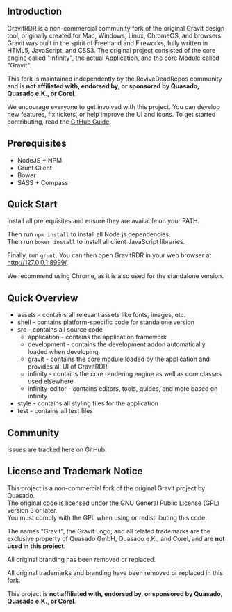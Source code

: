 ## Introduction

GravitRDR is a non-commercial community fork of the original Gravit design tool, originally created for Mac, Windows, Linux, ChromeOS, and browsers. Gravit was built in the spirit of Freehand and Fireworks, fully written in HTML5, JavaScript, and CSS3. The original project consisted of the core engine called "Infinity", the actual Application, and the core Module called "Gravit".

This fork is maintained independently by the ReviveDeadRepos community and is **not affiliated with, endorsed by, or sponsored by Quasado, Quasado e.K., or Corel**.

We encourage everyone to get involved with this project. You can develop new features, fix tickets, or help improve the UI and icons. To get started contributing, read the [GitHub Guide](https://guides.github.com/activities/contributing-to-open-source/).

## Prerequisites

* NodeJS + NPM  
* Grunt Client  
* Bower  
* SASS + Compass  

## Quick Start

Install all prerequisites and ensure they are available on your PATH.

Then run `npm install` to install all Node.js dependencies.  
Then run `bower install` to install all client JavaScript libraries.

Finally, run `grunt`. You can then open GravitRDR in your web browser at http://127.0.0.1:8999/.

We recommend using Chrome, as it is also used for the standalone version.

## Quick Overview

+ assets - contains all relevant assets like fonts, images, etc.  
+ shell - contains platform-specific code for standalone version  
+ src - contains all source code  
  + application - contains the application framework  
  + development - contains the development addon automatically loaded when developing  
  + gravit - contains the core module loaded by the application and provides all UI of GravitRDR  
  + infinity - contains the core rendering engine as well as core classes used elsewhere  
  + infinity-editor - contains editors, tools, guides, and more based on infinity  
+ style - contains all styling files for the application  
+ test - contains all test files  

## Community

Issues are tracked here on GitHub.

## License and Trademark Notice

This project is a non-commercial fork of the original Gravit project by Quasado.  
The original code is licensed under the GNU General Public License (GPL) version 3 or later.  
You must comply with the GPL when using or redistributing this code.

The names "Gravit", the Gravit Logo, and all related trademarks are the exclusive property of Quasado GmbH, Quasado e.K., and Corel, and are **not used in this project**.

All original branding has been removed or replaced.

All original trademarks and branding have been removed or replaced in this fork.

This project is **not affiliated with, endorsed by, or sponsored by Quasado, Quasado e.K., or Corel**.
